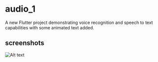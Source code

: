 # audio_1

A new Flutter project demonstrating voice recognition and speech to text capabilities with some animated text added.


## screenshots
![Alt text](https://tonyminter.com/wp-content/uploads/2019/12/flutter_voicerecognition.png "Flutter and voice recognition")

